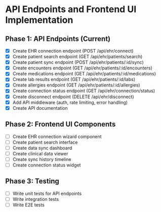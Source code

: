 # API Endpoints and Frontend UI Implementation

## Phase 1: API Endpoints (Current)
- [x] Create EHR connection endpoint (POST /api/ehr/connect)
- [x] Create patient search endpoint (GET /api/ehr/patients/search)
- [x] Create patient sync endpoint (POST /api/ehr/patients/:id/sync)
- [x] Create encounters endpoint (GET /api/ehr/patients/:id/encounters)
- [x] Create medications endpoint (GET /api/ehr/patients/:id/medications)
- [x] Create lab results endpoint (GET /api/ehr/patients/:id/labs)
- [x] Create allergies endpoint (GET /api/ehr/patients/:id/allergies)
- [x] Create connection status endpoint (GET /api/ehr/connection/status)
- [x] Create disconnect endpoint (DELETE /api/ehr/disconnect)
- [x] Add API middleware (auth, rate limiting, error handling)
- [x] Create API documentation

## Phase 2: Frontend UI Components
- [ ] Create EHR connection wizard component
- [ ] Create patient search interface
- [ ] Create data sync dashboard
- [ ] Create clinical data viewer
- [ ] Create sync history timeline
- [ ] Create connection status widget

## Phase 3: Testing
- [ ] Write unit tests for API endpoints
- [ ] Write integration tests
- [ ] Write E2E tests